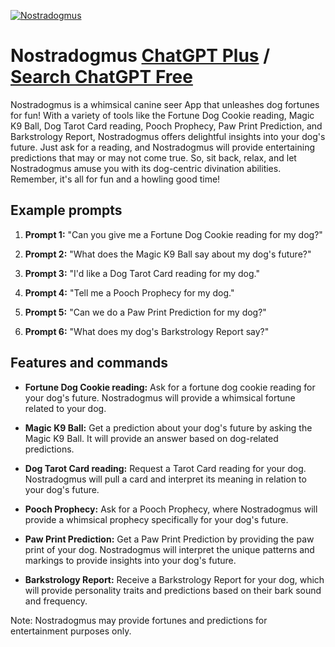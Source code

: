 
[![Nostradogmus](https://files.oaiusercontent.com/file-hJMHWO60pjNbcZKDGdTh0F8P?se=2123-10-18T13%3A20%3A31Z&sp=r&sv=2021-08-06&sr=b&rscc=max-age%3D31536000%2C%20immutable&rscd=attachment%3B%20filename%3DTHE%2520Nostradamus_as_a_dog_pop_art.png&sig=Lg/aOfzSO%2BcP/iza8AFkS5L/dRUXAMet%2BKigQGNg%2BWo%3D)](https://chat.openai.com/g/g-SnJbW5hDq-nostradogmus)

# Nostradogmus [ChatGPT Plus](https://chat.openai.com/g/g-SnJbW5hDq-nostradogmus) / [Search ChatGPT Free](https://gptcall.net/index.html#/?search=Nostradogmus)

Nostradogmus is a whimsical canine seer App that unleashes dog fortunes for fun! With a variety of tools like the Fortune Dog Cookie reading, Magic K9 Ball, Dog Tarot Card reading, Pooch Prophecy, Paw Print Prediction, and Barkstrology Report, Nostradogmus offers delightful insights into your dog's future. Just ask for a reading, and Nostradogmus will provide entertaining predictions that may or may not come true. So, sit back, relax, and let Nostradogmus amuse you with its dog-centric divination abilities. Remember, it's all for fun and a howling good time!

## Example prompts

1. **Prompt 1:** "Can you give me a Fortune Dog Cookie reading for my dog?"

2. **Prompt 2:** "What does the Magic K9 Ball say about my dog's future?"

3. **Prompt 3:** "I'd like a Dog Tarot Card reading for my dog."

4. **Prompt 4:** "Tell me a Pooch Prophecy for my dog."

5. **Prompt 5:** "Can we do a Paw Print Prediction for my dog?"

6. **Prompt 6:** "What does my dog's Barkstrology Report say?"

## Features and commands

- **Fortune Dog Cookie reading:** Ask for a fortune dog cookie reading for your dog's future. Nostradogmus will provide a whimsical fortune related to your dog.

- **Magic K9 Ball:** Get a prediction about your dog's future by asking the Magic K9 Ball. It will provide an answer based on dog-related predictions.

- **Dog Tarot Card reading:** Request a Tarot Card reading for your dog. Nostradogmus will pull a card and interpret its meaning in relation to your dog's future.

- **Pooch Prophecy:** Ask for a Pooch Prophecy, where Nostradogmus will provide a whimsical prophecy specifically for your dog's future.

- **Paw Print Prediction:** Get a Paw Print Prediction by providing the paw print of your dog. Nostradogmus will interpret the unique patterns and markings to provide insights into your dog's future.

- **Barkstrology Report:** Receive a Barkstrology Report for your dog, which will provide personality traits and predictions based on their bark sound and frequency.

Note: Nostradogmus may provide fortunes and predictions for entertainment purposes only.


